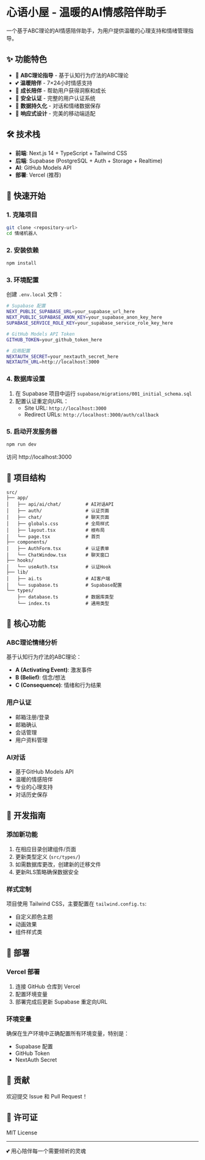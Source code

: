 # 心语小屋 - 温暖的AI情感陪伴助手

一个基于ABC理论的AI情感陪伴助手，为用户提供温暖的心理支持和情绪管理指导。

## ✨ 功能特色

- 🧠 **ABC理论指导** - 基于认知行为疗法的ABC理论
- 💕 **温暖陪伴** - 7×24小时情感支持
- 🌱 **成长陪伴** - 帮助用户获得洞察和成长
- 🔐 **安全认证** - 完整的用户认证系统
- 💾 **数据持久化** - 对话和情绪数据保存
- 📱 **响应式设计** - 完美的移动端适配

## 🛠️ 技术栈

- **前端**: Next.js 14 + TypeScript + Tailwind CSS
- **后端**: Supabase (PostgreSQL + Auth + Storage + Realtime)
- **AI**: GitHub Models API
- **部署**: Vercel (推荐)

## 🚀 快速开始

### 1. 克隆项目

```bash
git clone <repository-url>
cd 情绪机器人
```

### 2. 安装依赖

```bash
npm install
```

### 3. 环境配置

创建 `.env.local` 文件：

```bash
# Supabase 配置
NEXT_PUBLIC_SUPABASE_URL=your_supabase_url_here
NEXT_PUBLIC_SUPABASE_ANON_KEY=your_supabase_anon_key_here
SUPABASE_SERVICE_ROLE_KEY=your_supabase_service_role_key_here

# GitHub Models API Token
GITHUB_TOKEN=your_github_token_here

# 应用配置
NEXTAUTH_SECRET=your_nextauth_secret_here
NEXTAUTH_URL=http://localhost:3000
```

### 4. 数据库设置

1. 在 Supabase 项目中运行 `supabase/migrations/001_initial_schema.sql`
2. 配置认证重定向URL：
   - Site URL: `http://localhost:3000`
   - Redirect URLs: `http://localhost:3000/auth/callback`

### 5. 启动开发服务器

```bash
npm run dev
```

访问 http://localhost:3000

## 📁 项目结构

```
src/
├── app/
│   ├── api/ai/chat/         # AI对话API
│   ├── auth/                # 认证页面
│   ├── chat/                # 聊天页面
│   ├── globals.css          # 全局样式
│   ├── layout.tsx           # 根布局
│   └── page.tsx             # 首页
├── components/
│   ├── AuthForm.tsx         # 认证表单
│   └── ChatWindow.tsx       # 聊天窗口
├── hooks/
│   └── useAuth.tsx          # 认证Hook
├── lib/
│   ├── ai.ts                # AI客户端
│   └── supabase.ts          # Supabase配置
└── types/
    ├── database.ts          # 数据库类型
    └── index.ts             # 通用类型
```

## 🎯 核心功能

### ABC理论情绪分析

基于认知行为疗法的ABC理论：
- **A (Activating Event)**: 激发事件
- **B (Belief)**: 信念/想法  
- **C (Consequence)**: 情绪和行为结果

### 用户认证

- 邮箱注册/登录
- 邮箱确认
- 会话管理
- 用户资料管理

### AI对话

- 基于GitHub Models API
- 温暖的情感陪伴
- 专业的心理支持
- 对话历史保存

## 🔧 开发指南

### 添加新功能

1. 在相应目录创建组件/页面
2. 更新类型定义 (`src/types/`)
3. 如需数据库更改，创建新的迁移文件
4. 更新RLS策略确保数据安全

### 样式定制

项目使用 Tailwind CSS，主要配置在 `tailwind.config.ts`:
- 自定义颜色主题
- 动画效果
- 组件样式类

## 📝 部署

### Vercel 部署

1. 连接 GitHub 仓库到 Vercel
2. 配置环境变量
3. 部署完成后更新 Supabase 重定向URL

### 环境变量

确保在生产环境中正确配置所有环境变量，特别是：
- Supabase 配置
- GitHub Token
- NextAuth Secret

## 🤝 贡献

欢迎提交 Issue 和 Pull Request！

## 📄 许可证

MIT License

---

💕 用心陪伴每一个需要倾听的灵魂
